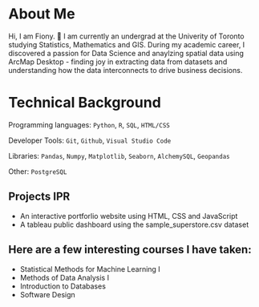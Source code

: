 # About Me

Hi, I am Fiony. 👋  I am currently an undergrad at the Univerity of Toronto studying Statistics, Mathematics and GIS. During my academic career, I discovered a passion for Data Science and anaylzing spatial data using ArcMap Desktop - finding joy in extracting data from datasets and understanding how the data interconnects to drive business decisions. 

# Technical Background
Programming languages: `Python`, `R`, `SQL`, `HTML/CSS`

Developer Tools: `Git`, `Github`, `Visual Studio Code`

Libraries: `Pandas`, `Numpy`, `Matplotlib`, `Seaborn`, `AlchemySQL`, `Geopandas`

Other: `PostgreSQL`

## Projects IPR
- An interactive portforlio website using HTML, CSS and JavaScript
- A tableau public dashboard using the sample_superstore.csv dataset

## Here are a few interesting courses I have taken:
- Statistical Methods for Machine Learning I
- Methods of Data Analysis I
- Introduction to Databases
- Software Design



<!--
**fionyvan/fionyvan** is a ✨ _special_ ✨ repository because its `README.md` (this file) appears on your GitHub profile.

Here are some ideas to get you started:

- 🔭 I’m currently working on ...
- 🌱 I’m currently learning ...
- 👯 I’m looking to collaborate on ...
- 🤔 I’m looking for help with ...
- 💬 Ask me about ...
- 📫 How to reach me: ...
- 😄 Pronouns: ...
- ⚡ Fun fact: ...
-->
